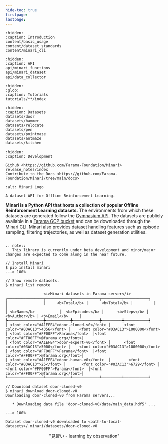 ```yaml
---
hide-toc: true
firstpage:
lastpage:
---
```


```{toctree}
:hidden:
:caption: Introduction
content/basic_usage
content/dataset_standards
content/minari_cli
```

```{toctree}
:hidden:
:caption: API
api/minari_functions
api/minari_dataset
api/data_collector
```

```{toctree}
:hidden:
:glob:
:caption: Tutorials
tutorials/**/index
```

```{toctree}
:hidden:
:caption: Datasets
datasets/door
datasets/hammer
datasets/relocate
datasets/pen
datasets/pointmaze
datasets/antmaze
datasets/kitchen
```

```{toctree}
:hidden:
:caption: Development

Github <https://github.com/Farama-Foundation/Minari>
release_notes/index
Contribute to the Docs <https://github.com/Farama-Foundation/Minari/tree/main/docs>
```

```{project-logo} _static/img/minari-text.png
:alt: Minari Logo
```

```{project-heading}
A dataset API for Offline Reinforcement Learning.
```

**Minari is a Python API that hosts a collection of popular Offline Reinforcement Learning datasets.** The environments from which these datasets are generated follow the [Gymnasium API](https://gymnasium.farama.org/). The datasets are publicly available in a [Farama GCP bucket](https://console.cloud.google.com/storage/browser/minari-datasets;tab=objects?forceOnBucketsSortingFiltering=false&amp;project=mcmes-345620&amp;prefix=&amp;forceOnObjectsSortingFiltering=false) and can be downloaded through the Minari CLI. Minari also provides dataset handling features such as episode sampling, filtering trajectories, as well as dataset generation utilities.

```{eval-rst}

.. note::
   This library is currently under beta development and minor/major changes are expected to come along in the near future.

```

<div class="termy">

```console
// Install Minari
$ pip install minari
---> 100%

// Show remote datasets.
$ minari list remote

                 <i>Minari datasets in Farama server</i>                    
┌────────────────┬───────────┬────────────┬─────────┬───────────┐ 
│                │     <b>Total</b> │      <b>Total</b> │         │           │
│ <b>Name</b>           │  <b>Episodes</b> │      <b>Steps</b> │  <b>Author</b> │ <b>Email</b>     │
┡────────────────╇───────────╇────────────╇─────────╇───────────┩
│ <font color="#A1EFE4">door-cloned-v0</font> │      <font color="#03AC13">4356</font> │    <font color="#03AC13">1000000</font> │ <font color="#FF00FF">Farama</font>  │<font color="#FF00FF">@farama.org</font>│
│ <font color="#A1EFE4">door-expert-v0</font> │      <font color="#03AC13">5000</font> │    <font color="#03AC13">1000000</font> │ <font color="#FF00FF">Farama</font>  │<font color="#FF00FF">@farama.org</font>│
│ <font color="#A1EFE4">door-human-v0</font>  │        <font color="#03AC13">25</font> │       <font color="#03AC13">6729</font> │ <font color="#FF00FF">Farama</font>  │<font color="#FF00FF">@farama.org</font>│
└────────────────┴───────────┴────────────┴─────────┴───────────┘ 

// Download dataset door-cloned-v0
$ minari download door-cloned-v0
Downloading door-cloned-v0 from Farama servers...

   * Downloading data file 'door-cloned-v0/data/main_data.hdf5' ...

---> 100%

Dataset door-cloned-v0 downloaded to <path-to-local-datasets>/.minari/datasets/door-cloned-v0

```
</div>

<p style="text-align: center;">
"見習い - learning by observation"
</p>
